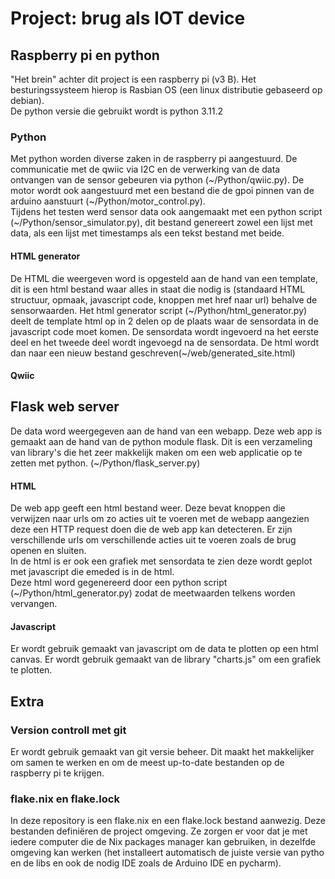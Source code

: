 # Project: brug als IOT device
## Raspberry pi en python
"Het brein" achter dit project is een raspberry pi (v3 B). Het besturingssysteem hierop is Rasbian OS (een linux distributie gebaseerd op debian).  
De python versie die gebruikt wordt is python 3.11.2  

### Python
Met python worden diverse zaken in de raspberry pi aangestuurd. De communicatie met de qwiic via I2C en de verwerking van de data ontvangen van de sensor gebeuren via python (\~/Python/qwiic.py). De motor wordt ook aangestuurd met een bestand die de gpoi pinnen van de arduino aanstuurt (\~/Python/motor_control.py).  
Tijdens het testen werd sensor data ook aangemaakt met een python script (\~/Python/sensor_simulator.py), dit bestand genereert zowel een lijst met data, als een lijst met timestamps als een tekst bestand met beide.  

#### HTML generator
De HTML die weergeven word is opgesteld aan de hand van een template, dit is een html bestand waar alles in staat die nodig is (standaard HTML structuur, opmaak, javascript code, knoppen met href naar url) behalve de sensorwaarden. Het html generator script (\~/Python/html_generator.py) deelt de template html op in 2 delen op de plaats waar de sensordata in de javascript code moet komen. De sensordata wordt ingevoerd na het eerste deel en het tweede deel wordt ingevoegd na de sensordata. De html wordt dan naar een nieuw bestand geschreven(\~/web/generated_site.html)  

#### Qwiic

## Flask web server
De data word weergegeven aan de hand van een webapp. Deze web app is gemaakt aan de hand van de python module flask. Dit is een verzameling van library's die het zeer makkelijk maken om een web applicatie op te zetten met python. (\~/Python/flask_server.py)  

#### HTML
De web app geeft een html bestand weer. Deze bevat knoppen die verwijzen naar urls om zo acties uit te voeren met de webapp aangezien deze een HTTP request doen die de web app kan detecteren. Er zijn verschillende urls om verschillende acties uit te voeren zoals de brug openen en sluiten.  
In de html is er ook een grafiek met sensordata te zien deze wordt geplot met javascript die emeded is in de html.  
Deze html word gegenereerd door een python script (\~/Python/html_generator.py) zodat de meetwaarden telkens worden vervangen.  

#### Javascript
Er wordt gebruik gemaakt van javascript om de data te plotten op een html canvas. Er wordt gebruik gemaakt van de library "charts.js" om een grafiek te plotten.  

## Extra

### Version controll met git
Er wordt gebruik gemaakt van git versie beheer. Dit maakt het makkelijker om samen te werken en om de meest up-to-date bestanden op de raspberry pi te krijgen.  

### flake.nix en flake.lock
In deze repository is een flake.nix en een flake.lock bestand aanwezig. Deze bestanden definiëren de project omgeving. Ze zorgen er voor dat je met iedere computer die de Nix packages manager kan gebruiken, in dezelfde omgeving kan werken (het installeert automatisch de juiste versie van pytho en de libs en ook de nodig IDE zoals de Arduino IDE en pycharm).